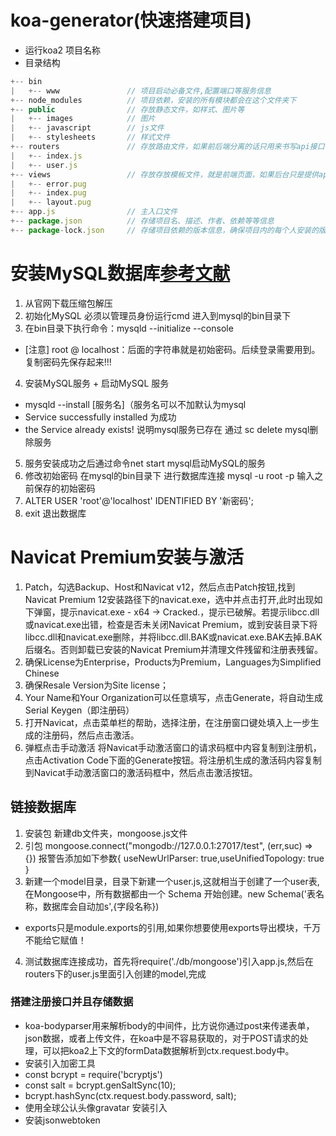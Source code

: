 # koa-generator(快速搭建项目)
- 运行koa2 项目名称
- 目录结构
```JavaScript
+-- bin
|   +-- www               // 项目启动必备文件,配置端口等服务信息
+-- node_modules          // 项目依赖，安装的所有模块都会在这个文件夹下
+-- public                // 存放静态文件，如样式、图片等
|   +-- images            // 图片
|   +-- javascript        // js文件
|   +-- stylesheets       // 样式文件
+-- routers               // 存放路由文件，如果前后端分离的话只用来书写api接口使用
|   +-- index.js
|   +-- user.js
+-- views                 // 存放存放模板文件，就是前端页面，如果后台只是提供api的话，这个就是备用
|   +-- error.pug
|   +-- index.pug
|   +-- layout.pug
+-- app.js                // 主入口文件
+-- package.json          // 存储项目名、描述、作者、依赖等等信息
+-- package-lock.json     // 存储项目依赖的版本信息，确保项目内的每个人安装的版本一致
```
# 安装MySQL数据库[参考文献](https://blog.csdn.net/qq_37350706/article/details/81707862)
1. 从官网下载压缩包解压
2. 初始化MySQL 必须以管理员身份运行cmd 进入到mysql的bin目录下
3. 在bin目录下执行命令：mysqld --initialize --console
- [注意] root @ localhost：后面的字符串就是初始密码。后续登录需要用到。复制密码先保存起来!!!
4. 安装MySQL服务 + 启动MySQL 服务
- mysqld --install [服务名]（服务名可以不加默认为mysql
- Service successfully installed 为成功
- the Service already exists! 说明mysql服务已存在 通过 sc delete mysql删除服务
5. 服务安装成功之后通过命令net start mysql启动MySQL的服务
6. 修改初始密码 在mysql的bin目录下 进行数据库连接  mysql -u root -p 输入之前保存的初始密码
7. ALTER USER 'root'@'localhost' IDENTIFIED BY '新密码';
8. exit 退出数据库

# Navicat Premium安装与激活
1. Patch，勾选Backup、Host和Navicat v12，然后点击Patch按钮,找到Navicat Premium 12安装路径下的navicat.exe，选中并点击打开,此时出现如下弹窗，提示navicat.exe - x64 -> Cracked.，提示已破解。若提示libcc.dll或navicat.exe出错，检查是否未关闭Navicat Premium，或到安装目录下将libcc.dll和navicat.exe删除，并将libcc.dll.BAK或navicat.exe.BAK去掉.BAK后缀名。否则卸载已安装的Navicat Premium并清理文件残留和注册表残留。
2. 确保License为Enterprise，Products为Premium，Languages为Simplified Chinese
3. 确保Resale Version为Site license；
4. Your Name和Your Organization可以任意填写，点击Generate，将自动生成Serial Keygen（即注册码）
5. 打开Navicat，点击菜单栏的帮助，选择注册，在注册窗口键处填入上一步生成的注册码，然后点击激活。
6. 弹框点击手动激活 将Navicat手动激活窗口的请求码框中内容复制到注册机，点击Activation Code下面的Generate按钮。将注册机生成的激活码内容复制到Navicat手动激活窗口的激活码框中，然后点击激活按钮。

## 链接数据库
1. 安装包 新建db文件夹，mongoose.js文件
2. 引包 mongoose.connect("mongodb://127.0.0.1:27017/test", (err,suc) => {}) 报警告添加如下参数{ useNewUrlParser: true,useUnifiedTopology: true }
3. 新建一个model目录，目录下新建一个user.js,这就相当于创建了一个user表,在Mongoose中，所有数据都由一个 Schema 开始创建。new Schema('表名称，数据库会自动加s',{字段名称})
- exports只是module.exports的引用,如果你想要使用exports导出模块，千万不能给它赋值！
4. 测试数据库连接成功，首先将require('./db/mongoose')引入app.js,然后在routers下的user.js里面引入创建的model,完成
### 搭建注册接口并且存储数据
- koa-bodyparser用来解析body的中间件，比方说你通过post来传递表单，json数据，或者上传文件，在koa中是不容易获取的，对于POST请求的处理，可以把koa2上下文的formData数据解析到ctx.request.body中。
- 安装引入加密工具 
- const bcrypt = require('bcryptjs')
- const salt = bcrypt.genSaltSync(10);
- bcrypt.hashSync(ctx.request.body.password, salt);
- 使用全球公认头像gravatar 安装引入
- 安装jsonwebtoken 